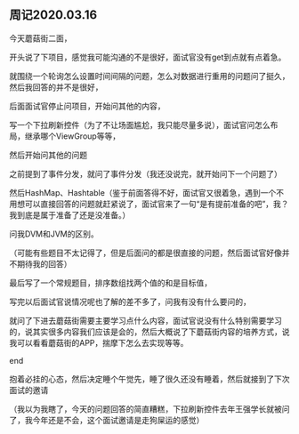 ## 周记2020.03.16



今天蘑菇街二面，



开头说了下项目，感觉我可能沟通的不是很好，面试官没有get到点就有点着急。

就围绕一个轮询怎么设置时间间隔的问题，怎么对数据进行重用的问题问了挺久，然后我回答的并不是很好，

后面面试官停止问项目，开始问其他的内容，

写一个下拉刷新控件（为了不让场面尴尬，我只能尽量多说），面试官问怎么布局，继承哪个ViewGroup等等，

然后开始问其他的问题

之前提到了事件分发，就问了事件分发（我还没说完，就开始问下一个问题了）

然后HashMap、Hashtable（鉴于前面答得不好，面试官又很着急，遇到一个不用想可以直接回答的问题就赶紧说了，面试官来了一句“是有提前准备的吧”，我？我到底是属于准备了还是没准备。）

问我DVM和JVM的区别。

（可能有些题目不太记得了，但是后面问的都是很直接的问题，然后面试官好像并不期待我的回答）

最后写了一个常规题目，排序数组找两个值的和是目标值，

写完以后面试官说情况呢也了解的差不多了，问我有没有什么要问的，

就问了下进去蘑菇街需要主要学习点什么内容，面试官说没有什么特别需要学习的，说其实很多内容我们应该是会的，然后大概说了下蘑菇街内容的培养方式，说我可以看看蘑菇街的APP，揣摩下怎么去实现等等。

end



抱着必挂的心态，然后决定睡个午觉先，睡了很久还没有睡着，然后就接到了下次面试的邀请

（我以为我瞎了，今天的问题回答的简直糟糕，下拉刷新控件去年王强学长就被问了，我今年还是不会，这个面试邀请是走狗屎运的感觉）